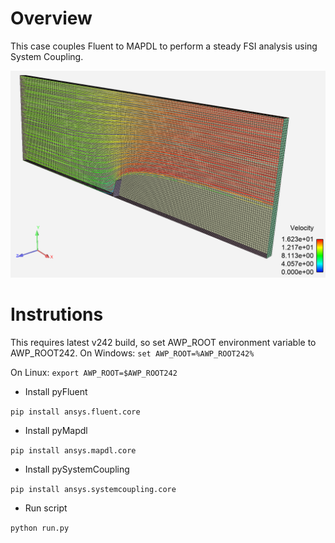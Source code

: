 # Overview

This case couples Fluent to MAPDL to perform
a steady FSI analysis using System Coupling.

![Setup](bending_plate.png)

# Instrutions

This requires latest v242 build, so set AWP_ROOT environment variable 
to AWP_ROOT242. On Windows:
`set AWP_ROOT=%AWP_ROOT242%`

On Linux:
`export AWP_ROOT=$AWP_ROOT242`

- Install pyFluent

`pip install ansys.fluent.core`

- Install pyMapdl

`pip install ansys.mapdl.core`

- Install pySystemCoupling

`pip install ansys.systemcoupling.core`

- Run script

`python run.py`
